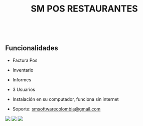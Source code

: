 <p align="center">


<h1 align="center">SM POS RESTAURANTES</h1>

<a href="https://sm-software-colombia.github.io/sm/img/logoPOS2.png" id="logo"></a>
<br/>

<p align="center">

</a>
</p>
<br/>


## Funcionalidades
- Factura Pos
- Inventario
- Informes
- 3 Usuarios
- Instalación en su computador, funciona sin internet



- Soporte: smsoftwarecolombia@gmail.com




<img src="https://elprimo0909.github.io/SitioWeb_elPrimo/img/SM_RESTAURANTES_DESKTOP1.png" > 
<img src="https://elprimo0909.github.io/SitioWeb_elPrimo/img/restaurantes7.png" > 
<img src="https://elprimo0909.github.io/SitioWeb_elPrimo/img/SM_restaurant_config.png" >

